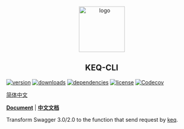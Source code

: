 <!-- title -->
<p align="center" style="padding-top: 41px">
  <img src="https://raw.githubusercontent.com/keq-request/keq/refs/heads/master/images/logo.svg" width="121" alt="logo" />
</p>

<h2 align="center" style="text-align: center">KEQ-CLI</h2>
<!-- title -->

[npm]: https://www.npmjs.com/package/keq-cli
[Document EN]: https://keq-request.github.io/guide/cli
[Document CN]: https://keq-request.github.io/zh/guide/cli

[![version](https://img.shields.io/npm/v/keq-cli.svg?logo=npm&style=for-the-badge)][npm]
[![downloads](https://img.shields.io/npm/dm/keq-cli.svg?logo=npm&style=for-the-badge)][npm]
[![dependencies](https://img.shields.io/librariesio/release/npm/keq-cli?logo=npm&style=for-the-badge)][npm]
[![license](https://img.shields.io/npm/l/keq-cli.svg?logo=github&style=for-the-badge)][npm]
[![Codecov](https://img.shields.io/codecov/c/gh/keq-request/keq-cli?logo=codecov&token=PLF0DT6869&style=for-the-badge)](https://codecov.io/gh/keq-request/keq-cli)

<!-- description -->

[简体中文](./doc/zh-cn/README.md)

[**Document**][Document EN] | [**中文文档**][Document CN]

Transform Swagger 3.0/2.0 to the function that send request by [keq](https://github.com/keq-request/keq).
